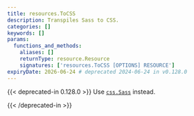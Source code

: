 ```yaml
---
title: resources.ToCSS
description: Transpiles Sass to CSS.
categories: []
keywords: []
params:
  functions_and_methods:
    aliases: []
    returnType: resource.Resource
    signatures: ['resources.ToCSS [OPTIONS] RESOURCE']
expiryDate: 2026-06-24 # deprecated 2024-06-24 in v0.128.0
---
```


{{< deprecated-in 0.128.0 >}}
Use [`css.Sass`] instead.

[`css.Sass`]: /functions/css/sass/
{{< /deprecated-in >}}
